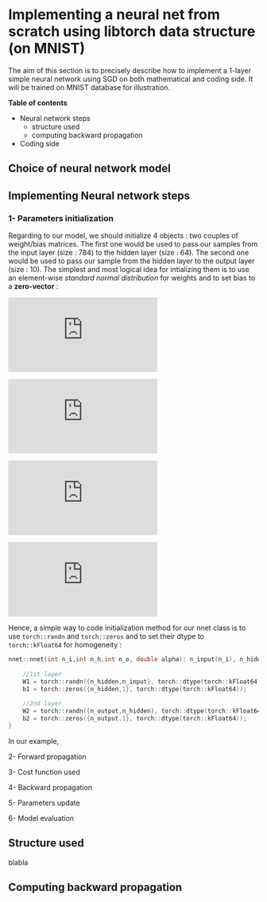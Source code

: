 # Implementing a neural net from scratch using libtorch data structure (on MNIST)
The aim of this section is to precisely describe how to implement a 1-layer simple neural network using SGD on both mathematical and coding side. It will be trained on MNIST database for illustration.

**Table of contents**
- Neural network steps
    - structure used
    - computing backward propagation
- Coding side

## Choice of neural network model

## Implementing Neural network steps

### 1- Parameters initialization 
Regarding to our model, we should initialize 4 objects : two couples of weight/bias matrices. The first one would be used to pass our samples from the input layer (size : 784) to the hidden layer (size : 64). The second one would be used to pass our sample from the hidden layer to the output layer (size : 10). The simplest and most logical idea for intializing them is to use an element-wise *standard normal distribution* for weights and to set bias to a **zero-vector** : 
    
![equation](https://latex.codecogs.com/png.latex?%5Cdpi%7B200%7D%20W_%7B1%7D%20%5Csim%20%5Cmathcal%7BN%7D%280%2C1%29%20%5Cin%20%5Cmathbb%7BR%7D%5E%7B64%5Ctimes784%7D)
 
 
![equation](https://latex.codecogs.com/png.latex?%5Cdpi%7B200%7D%20W_%7B2%7D%20%5Csim%20%5Cmathcal%7BN%7D%280%2C1%29%20%5Cin%20%5Cmathbb%7BR%7D%5E%7B10%5Ctimes64%7D)
 
 
![equation](https://latex.codecogs.com/png.latex?%5Cdpi%7B150%7D%20b_%7B1%7D%20%3D%20%5Cbegin%7Bpmatrix%7D%200%5C%5C%20...%5C%5C%200%20%5Cend%7Bpmatrix%7D%20%5Cin%20%5Cmathbb%7BR%7D%5E%7B64%7D)
 
 
![equation](https://latex.codecogs.com/png.latex?%5Cdpi%7B150%7D%20b_%7B2%7D%20%3D%20%5Cbegin%7Bpmatrix%7D%200%5C%5C%20...%5C%5C%200%20%5Cend%7Bpmatrix%7D%20%5Cin%20%5Cmathbb%7BR%7D%5E%7B10%7D)
 
 
Hence, a simple way to code initialization method for our nnet class is to use `torch::randn` and `torch::zeros` and to set their dtype to `torch::kFloat64` for homogeneity : 
```c++
nnet::nnet(int n_i,int n_h,int n_o, double alpha): n_input(n_i), n_hidden(n_h), n_output(n_o), learning_rate(alpha) {
	
	//1st layer
	W1 = torch::randn({n_hidden,n_input}, torch::dtype(torch::kFloat64));
	b1 = torch::zeros({n_hidden,1}, torch::dtype(torch::kFloat64));
	
	//2nd layer
	W2 = torch::randn({n_output,n_hidden}, torch::dtype(torch::kFloat64));
	b2 = torch::zeros({n_output,1}, torch::dtype(torch::kFloat64));
}
```
In our example, 


2- Forward propagation

3- Cost function used

4- Backward propagation

5- Parameters update

6- Model evaluation

## Structure used
blabla

## Computing backward propagation
